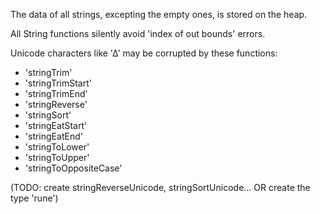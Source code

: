 
The data of all strings, excepting the empty ones, is stored on the heap.

All String functions silently avoid 'index of out bounds' errors. 

Unicode characters like '∆' may be corrupted by these functions:
- 'stringTrim'
- 'stringTrimStart'
- 'stringTrimEnd'
- 'stringReverse' 
- 'stringSort'
- 'stringEatStart'
- 'stringEatEnd' 
- 'stringToLower'
- 'stringToUpper'
- 'stringToOppositeCase'

(TODO: create stringReverseUnicode, stringSortUnicode... OR create the type 'rune')

